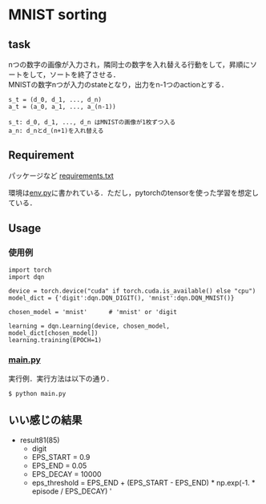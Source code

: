 # MNIST sorting

## task
nつの数字の画像が入力され，隣同士の数字を入れ替える行動をして，昇順にソートをして，ソートを終了させる．  
MNISTの数字nつが入力のstateとなり，出力をn-1つのactionとする．
```
s_t = (d_0, d_1, ..., d_n)
a_t = (a_0, a_1, ..., a_(n-1))

s_t: d_0, d_1, ..., d_n はMNISTの画像が1枚ずつ入る
a_n: d_nとd_(n+1)を入れ替える
```

## Requirement
パッケージなど
[requirements.txt](./requirements.txt)  

環境は[env.py](./env.py)に書かれている．ただし，pytorchのtensorを使った学習を想定している．

## Usage
### 使用例

```
import torch
import dqn

device = torch.device("cuda" if torch.cuda.is_available() else "cpu") 
model_dict = {'digit':dqn.DQN_DIGIT(), 'mnist':dqn.DQN_MNIST()}

chosen_model = 'mnist'      # 'mnist' or 'digit

learning = dqn.Learning(device, chosen_model, model_dict[chosen_model])
learning.training(EPOCH=1)
```

### [main.py](./main.py)
実行例．実行方法は以下の通り．

```
$ python main.py
```


## いい感じの結果
- result81(85)
    - digit
    - EPS_START = 0.9
    - EPS_END = 0.05
    - EPS_DECAY = 10000
    - eps_threshold = EPS_END + (EPS_START - EPS_END) * np.exp(-1. * episode / EPS_DECAY)
        '

